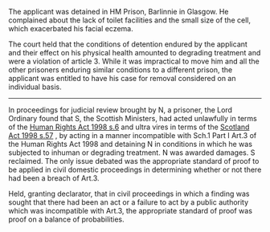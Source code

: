 The applicant was detained in HM Prison, Barlinnie in Glasgow. He complained about the lack of toilet facilities and the small size of the cell, which exacerbated his facial eczema.

The court held that the conditions of detention endured by the applicant and their effect on his physical health amounted to degrading treatment and were a violation of article 3. While it was impractical to move him and all the other prisoners enduring similar conditions to a different prison, the applicant was entitled to have his case for removal considered on an individual basis.

---

In proceedings for judicial review brought by N, a prisoner, the Lord Ordinary found that S, the Scottish Ministers, had acted unlawfully in terms of the [Human Rights Act 1998 s.6](https://uk.westlaw.com/Document/I2B278DA1E45011DA8D70A0E70A78ED65/View/FullText.html?originationContext=document&transitionType=DocumentItem&ppcid=8c386121f3dc49c78c3a579aa2baa309&contextData=(sc.Default)) and ultra vires in terms of the [Scotland Act 1998 s.57](https://uk.westlaw.com/Document/I2004C521E44911DA8D70A0E70A78ED65/View/FullText.html?originationContext=document&transitionType=DocumentItem&ppcid=8c386121f3dc49c78c3a579aa2baa309&contextData=(sc.Default)) , by acting in a manner incompatible with Sch.1 Part I Art.3 of the Human Rights Act 1998 and detaining N in conditions in which he was subjected to inhuman or degrading treatment. N was awarded damages. S reclaimed. The only issue debated was the appropriate standard of proof to be applied in civil domestic proceedings in determining whether or not there had been a breach of Art.3.

Held, granting declarator, that in civil proceedings in which a finding was sought that there had been an act or a failure to act by a public authority which was incompatible with Art.3, the appropriate standard of proof was proof on a balance of probabilities.